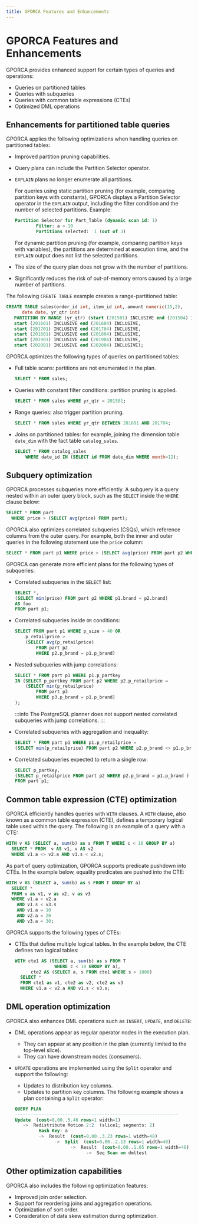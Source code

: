 ```yaml
---
title: GPORCA Features and Enhancements
---
```


# GPORCA Features and Enhancements

GPORCA provides enhanced support for certain types of queries and operations:

- Queries on partitioned tables
- Queries with subqueries
- Queries with common table expressions (CTEs)
- Optimized DML operations

## Enhancements for partitioned table queries

GPORCA applies the following optimizations when handling queries on partitioned tables:

- Improved partition pruning capabilities.

- Query plans can include the Partition Selector operator.

- `EXPLAIN` plans no longer enumerate all partitions.

    For queries using static partition pruning (for example, comparing partition keys with constants), GPORCA displays a Partition Selector operator in the `EXPLAIN` output, including the filter condition and the number of selected partitions. Example:

    ```sql
    Partition Selector for Part_Table (dynamic scan id: 1) 
            Filter: a > 10
            Partitions selected:  1 (out of 3)
    ```

    For dynamic partition pruning (for example, comparing partition keys with variables), the partitions are determined at execution time, and the `EXPLAIN` output does not list the selected partitions.

- The size of the query plan does not grow with the number of partitions.

- Significantly reduces the risk of out-of-memory errors caused by a large number of partitions.

The following `CREATE TABLE` example creates a range-partitioned table:

```sql
CREATE TABLE sales(order_id int, item_id int, amount numeric(15,2), 
      date date, yr_qtr int)
   PARTITION BY RANGE (yr_qtr) (start (201501) INCLUSIVE end (201504) INCLUSIVE, 
   start (201601) INCLUSIVE end (201604) INCLUSIVE,
   start (201701) INCLUSIVE end (201704) INCLUSIVE,     
   start (201801) INCLUSIVE end (201804) INCLUSIVE,
   start (201901) INCLUSIVE end (201904) INCLUSIVE,
   start (202001) INCLUSIVE end (202004) INCLUSIVE);
```

GPORCA optimizes the following types of queries on partitioned tables:

- Full table scans: partitions are not enumerated in the plan.

    ```sql
    SELECT * FROM sales;
    ```

- Queries with constant filter conditions: partition pruning is applied.

    ```sql
    SELECT * FROM sales WHERE yr_qtr = 201501;
    ```

- Range queries: also trigger partition pruning.

    ```sql
    SELECT * FROM sales WHERE yr_qtr BETWEEN 201601 AND 201704;
    ```

- Joins on partitioned tables: for example, joining the dimension table `date_dim` with the fact table `catalog_sales`.

    ```sql
    SELECT * FROM catalog_sales
        WHERE date_id IN (SELECT id FROM date_dim WHERE month=12);
    ```

## Subquery optimization

GPORCA processes subqueries more efficiently. A subquery is a query nested within an outer query block, such as the `SELECT` inside the `WHERE` clause below:

```sql
SELECT * FROM part
  WHERE price > (SELECT avg(price) FROM part);
```

GPORCA also optimizes correlated subqueries (CSQs), which reference columns from the outer query. For example, both the inner and outer queries in the following statement use the `price` column:

```sql
SELECT * FROM part p1 WHERE price > (SELECT avg(price) FROM part p2 WHERE p2.brand = p1.brand);
```

GPORCA can generate more efficient plans for the following types of subqueries:

- Correlated subqueries in the `SELECT` list:

    ```sql
    SELECT *,
    (SELECT min(price) FROM part p2 WHERE p1.brand = p2.brand)
    AS foo
    FROM part p1;
    ```

- Correlated subqueries inside `OR` conditions:

    ```sql
    SELECT FROM part p1 WHERE p_size > 40 OR 
        p_retailprice > 
        (SELECT avg(p_retailprice) 
            FROM part p2 
            WHERE p2.p_brand = p1.p_brand)
    ```

- Nested subqueries with jump correlations:

    ```sql
    SELECT * FROM part p1 WHERE p1.p_partkey 
    IN (SELECT p_partkey FROM part p2 WHERE p2.p_retailprice = 
        (SELECT min(p_retailprice)
            FROM part p3 
            WHERE p3.p_brand = p1.p_brand)
    );
    ```


    :::info
    The PostgreSQL planner does not support nested correlated subqueries with jump correlations.
    :::

- Correlated subqueries with aggregation and inequality:

    ```sql
    SELECT * FROM part p1 WHERE p1.p_retailprice =
    (SELECT min(p_retailprice) FROM part p2 WHERE p2.p_brand <> p1.p_brand);
    ```

- Correlated subqueries expected to return a single row:

    ```sql
    SELECT p_partkey, 
    (SELECT p_retailprice FROM part p2 WHERE p2.p_brand = p1.p_brand )
    FROM part p1;
    ```

## Common table expression (CTE) optimization

GPORCA efficiently handles queries with `WITH` clauses. A `WITH` clause, also known as a common table expression (CTE), defines a temporary logical table used within the query. The following is an example of a query with a CTE:

```sql
WITH v AS (SELECT a, sum(b) as s FROM T WHERE c < 10 GROUP BY a)
  SELECT * FROM  v AS v1, v AS v2
  WHERE v1.a <> v2.a AND v1.s < v2.s;
```

As part of query optimization, GPORCA supports predicate pushdown into CTEs. In the example below, equality predicates are pushed into the CTE:

```sql
WITH v AS (SELECT a, sum(b) as s FROM T GROUP BY a)
  SELECT *
  FROM v as v1, v as v2, v as v3
  WHERE v1.a < v2.a
    AND v1.s < v3.s
    AND v1.a = 10
    AND v2.a = 20
    AND v3.a = 30;
```

GPORCA supports the following types of CTEs:

- CTEs that define multiple logical tables. In the example below, the CTE defines two logical tables:

    ```sql
    WITH cte1 AS (SELECT a, sum(b) as s FROM T 
                   WHERE c < 10 GROUP BY a),
          cte2 AS (SELECT a, s FROM cte1 WHERE s > 1000)
      SELECT *
      FROM cte1 as v1, cte2 as v2, cte2 as v3
      WHERE v1.a < v2.a AND v1.s < v3.s;
    ```

## DML operation optimization

GPORCA also enhances DML operations such as `INSERT`, `UPDATE`, and `DELETE`:

- DML operations appear as regular operator nodes in the execution plan.

    - They can appear at any position in the plan (currently limited to the top-level slice).
    - They can have downstream nodes (consumers).

- `UPDATE` operations are implemented using the `Split` operator and support the following:

    - Updates to distribution key columns.
    - Updates to partition key columns. The following example shows a plan containing a `Split` operator:
   
    ```sql
    QUERY PLAN
    --------------------------------------------------------------
    Update  (cost=0.00..5.46 rows=1 width=1)
       ->  Redistribute Motion 2:2  (slice1; segments: 2)
             Hash Key: a
             ->  Result  (cost=0.00..3.23 rows=1 width=48)
                   ->  Split  (cost=0.00..2.13 rows=1 width=40)
                         ->  Result  (cost=0.00..1.05 rows=1 width=40)
                               ->  Seq Scan on dmltest
    ```

## Other optimization capabilities

GPORCA also includes the following optimization features:

- Improved join order selection.
- Support for reordering joins and aggregation operations.
- Optimization of sort order.
- Consideration of data skew estimation during optimization.
